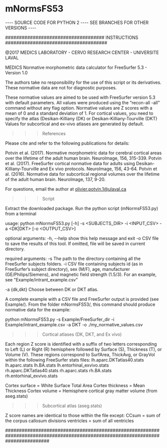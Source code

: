 # mNormsFS53
---- SOURCE CODE FOR PYTHON 2 ---- SEE BRANCHES FOR OTHER VERSIONS ----

#################################### INSTRUCTIONS #####################################

@2017 MEDICS LABORATORY - CERVO RESEARCH CENTER - UNIVERSITE LAVAL

MEDICS Normative morphometric data calculator for FreeSurfer 5.3 - Version 1.0

The authors take no responsibility for the use of this script or its derivatives.
These normative data are not for diagnostic purposes.

These normative values are aimed to be used with FreeSurfer version 5.3 with default parameters.
All values were produced using the “recon-all -all” command without any flag option.
Normative values are Z scores with a mean of 0 and a standard deviation of 1.
For cortical values, you need to specify the atlas (Desikan-Killiany (DK) or Desikan-Killiany-Tourville (DKT)
Values for subcortical and ex-vivo atlases are generated by default.


>>> References

 Please cite and refer to the following publications for details:

 Potvin et al. (2017). Normative morphometric data for cerebral cortical areas over the lifetime of the adult human brain. NeuroImage, 156, 315-339.
 Potvin et al. (2017). FreeSurfer cortical normative data for adults using Desikan-Killiany-Tourville and Ex vivo protocols. NeuroImage, 156, 43-64.
 Potvin et al. (2016). Normative data for subcortical regional volumes over the lifetime of the adult human brain. NeuroImage, 137, 9-20.

For questions, email the author at olivier.potvin.1@ulaval.ca


>>> Script

 Extract the downloaded package. 
 Run the python script (mNormsFS53.py) from a terminal

 usage: python mNormsFS53.py [-h] -s <SUBJECTS_DIR> -i <INPUT_CSV> -a <DK|DKT> [-o <OUTPUT_CSV>]

 optional arguments:
   -h, --help       show this help message and exit
   -o               CSV file to save the results of this tool. If omitted, file
                    will be saved in current directory.
     
 required arguments:
   -s               The path to the directory containing all the FreeSurfer
                    subjects folders.
   -i               CSV file containing subjects id (as in FreeSurfer’s subject
                    directory), sex (M/F), age, manufacturer (GE/Philips/Siemens),
                    and magnetic field strength (1.5/3). 
                    For an example, see "Example/intrant_example.csv"

   -a {dk,dkt}      Choose between DK or DKT atlas.

 A complete example with a CSV file and FreeSurfer output is provided (see Example/). From the folder mNormsFS53/, this command should produce normative data for the example:

 python mNormsFS53.py -s Example/FreeSurfer_dir -i Example/intrant_example.csv -a DKT -o ./my_normative_values.csv


>>> Cortical atlases (DK, DKT, and Ex vivo)

 Each region Z score is identified with a suffix of two letters corresponding to Left (L) or Right (R) hemisphere followed by Surface (S),
 Thickness (T), or Volume (V). These regions correspond to SurfArea, ThickAvg, or GrayVol within the following FreeSurfer stats files:
 lh.aparc.DKTatlas40.stats
 lh.aparc.stats
 lh.BA.stats
 lh.entorhinal_exvivo.stats
 rh.aparc.DKTatlas40.stats
 rh.aparc.stats
 rh.BA.stats
 rh.entorhinal_exvivo.stats 

 Cortex surface = White Surface Total Area 
 Cortex thickness = Mean Thickness
 Cortex volume = Hemisphere cortical gray matter volume (from aseg.stats)


>>> Subcortical atlas (aseg.stats)

 Z score names are identical to those within the file except:
 CCsum = sum of the corpus callosum divisions
 ventricles = sum of all ventricles

################################################################################################################################
